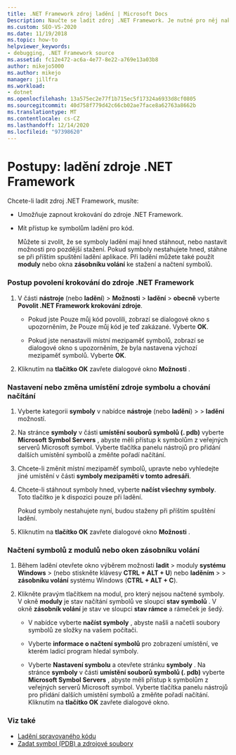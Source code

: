 ```yaml
---
title: .NET Framework zdroj ladění | Microsoft Docs
Description: Naučte se ladit zdroj .NET Framework. Je nutné pro něj nakonfigurovat a stáhnout symboly ladění.
ms.custom: SEO-VS-2020
ms.date: 11/19/2018
ms.topic: how-to
helpviewer_keywords:
- debugging, .NET Framework source
ms.assetid: fc12e472-ac6a-4e77-8e22-a769e13a03b8
author: mikejo5000
ms.author: mikejo
manager: jillfra
ms.workload:
- dotnet
ms.openlocfilehash: 13a575ec2e77f1b715ec5f17324a6933d8cf0805
ms.sourcegitcommit: 40d758f779d42c66cb02ae7face8a62763a8662b
ms.translationtype: MT
ms.contentlocale: cs-CZ
ms.lasthandoff: 12/14/2020
ms.locfileid: "97398620"
---
```

# <a name="how-to-debug-net-framework-source"></a>Postupy: ladění zdroje .NET Framework

Chcete-li ladit zdroj .NET Framework, musíte:

- Umožňuje zapnout krokování do zdroje .NET Framework.

- Mít přístup ke symbolům ladění pro kód.

  Můžete si zvolit, že se symboly ladění mají hned stáhnout, nebo nastavit možnosti pro pozdější stažení. Pokud symboly nestahujete hned, stáhne se při příštím spuštění ladění aplikace. Při ladění můžete také použít **moduly** nebo okna **zásobníku volání** ke stažení a načtení symbolů.

### <a name="to-enable-stepping-into-net-framework-source"></a>Postup povolení krokování do zdroje .NET Framework

1. V části **nástroje** (nebo **ladění**) > **Možnosti**  >  **ladění**  >  **obecně** vyberte **Povolit .NET Framework krokování zdroje**.

   - Pokud jste Pouze můj kód povolili, zobrazí se dialogové okno s upozorněním, že Pouze můj kód je teď zakázané. Vyberte **OK**.

   - Pokud jste nenastavili místní mezipaměť symbolů, zobrazí se dialogové okno s upozorněním, že byla nastavena výchozí mezipaměť symbolů. Vyberte **OK**.

1. Kliknutím na **tlačítko OK** zavřete dialogové okno **Možnosti** .

### <a name="to-set-or-change-symbol-source-locations-and-loading-behavior"></a>Nastavení nebo změna umístění zdroje symbolu a chování načítání

1. Vyberte kategorii **symboly** v nabídce **nástroje** (nebo **ladění**) >   >  **ladění** možností.

1. Na stránce **symboly** v části **umístění souborů symbolů (. pdb)** vyberte **Microsoft Symbol Servers** , abyste měli přístup k symbolům z veřejných serverů Microsoft symbol. Vyberte tlačítka panelu nástrojů pro přidání dalších umístění symbolů a změňte pořadí načítání.

1. Chcete-li změnit místní mezipaměť symbolů, upravte nebo vyhledejte jiné umístění v části **symboly mezipaměti v tomto adresáři**.

1. Chcete-li stáhnout symboly hned, vyberte **načíst všechny symboly**. Toto tlačítko je k dispozici pouze při ladění.

   Pokud symboly nestahujete nyní, budou staženy při příštím spuštění ladění.

1. Kliknutím na **tlačítko OK** zavřete dialogové okno **Možnosti** .

### <a name="to-load-symbols-from-the-modules-or-call-stack-windows"></a>Načtení symbolů z modulů nebo oken zásobníku volání

1. Během ladění otevřete okno výběrem možnosti **ladit**  >  moduly **systému Windows**  >   (nebo stiskněte klávesy **CTRL + ALT + U**) nebo **laděním**  >    >  **zásobníku volání** systému Windows (**CTRL + ALT + C**).

1. Klikněte pravým tlačítkem na modul, pro který nejsou načtené symboly. V okně **moduly** je stav načítání symbolů ve sloupci **stav symbolů** . V okně **zásobník volání** je stav ve sloupci **stav rámce** a rámeček je šedý.

   - V nabídce vyberte **načíst symboly** , abyste našli a načetli soubory symbolů ze složky na vašem počítači.

   - Vyberte **informace o načtení symbolů** pro zobrazení umístění, ve kterém ladicí program hledal symboly.

   - Vyberte **Nastavení symbolu** a otevřete stránku **symboly** . Na stránce **symboly** v části **umístění souborů symbolů (. pdb)** vyberte **Microsoft Symbol Servers** , abyste měli přístup k symbolům z veřejných serverů Microsoft symbol. Vyberte tlačítka panelu nástrojů pro přidání dalších umístění symbolů a změňte pořadí načítání. Kliknutím na **tlačítko OK** zavřete dialogové okno.

### <a name="see-also"></a>Viz také
- [Ladění spravovaného kódu](../debugger/debugging-managed-code.md)
- [Zadat symbol (PDB) a zdrojové soubory](../debugger/specify-symbol-dot-pdb-and-source-files-in-the-visual-studio-debugger.md)